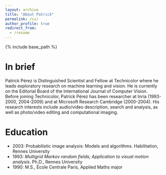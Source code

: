 ```yaml
---
layout: archive
title: "About Patrick"
permalink: /cv/
author_profile: true
redirect_from:
  - /resume
---
```


{% include base_path %}

In brief
======
Patrick Pérez is Distinguished Scientist and Fellow at Technicolor where he leads exploratory research on machine learning and vision.  He is currently on the Editorial Board of the International Journal of Computer Vision. Before joining Technicolor, Patrick Pérez has been researcher at Inria (1993-2000, 2004-2009) and at Microsoft Research Cambridge (2000-2004). His research interests include audio/video description, search and analysis, as well as photo/video editing and computational imaging.

Education
======
* 2003: Probabilistic image analysis: Models and algorithms. Habilitation, Rennes University
* 1993: *Multigrid Markov random fields; Application to visual motion analysis*. Ph.D., Rennes University
* 1990: M.S., École Centrale Paris, Applied Maths major
 
